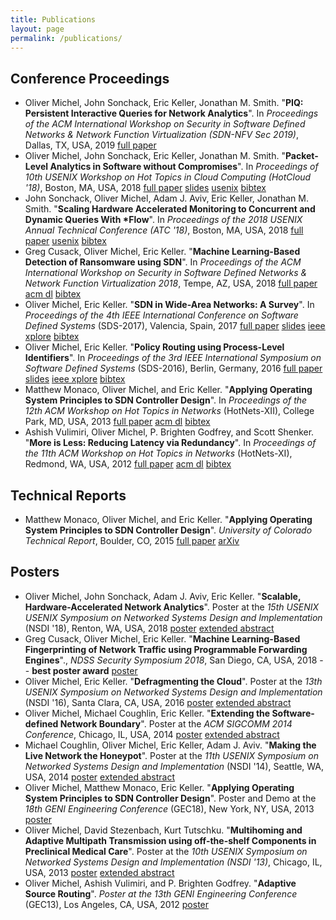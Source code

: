```yaml
---
title: Publications
layout: page
permalink: /publications/
---
```


## Conference Proceedings

* Oliver Michel, John Sonchack, Eric Keller, Jonathan M. Smith. "**PIQ: Persistent Interactive Queries for Network Analytics**". In *Proceedings of the ACM International Workshop on Security in Software Defined Networks & Network Function Virtualization (SDN-NFV Sec 2019)*, Dallas, TX, USA, 2019 [full paper](../doc/piq-sdnnfvsec19.pdf)
* Oliver Michel, John Sonchack, Eric Keller, Jonathan M. Smith. "**Packet-Level Analytics in
  Software without Compromises**". In *Proceedings of 10th USENIX Workshop on Hot Topics in Cloud
  Computing (HotCloud '18)*, Boston, MA, USA, 2018 [full paper](../doc/jetstream-hotcloud18.pdf) [slides](../doc/jetstream-hotcloud18-slides.pdf) [usenix](https://www.usenix.org/conference/hotcloud18/presentation/michel) [bibtex](../doc/jetstream-hotcloud18.bib)
* John Sonchack, Oliver Michel, Adam J. Aviv, Eric Keller, Jonathan M. Smith. "**Scaling Hardware
  Accelerated Monitoring to Concurrent and Dynamic Queries With \*Flow**". In *Proceedings of the 2018 USENIX Annual Technical Conference (ATC '18)*, Boston, MA, USA, 2018 [full paper](../doc/starflow-atc18.pdf) [usenix](https://www.usenix.org/conference/atc18/presentation/sonchack) [bibtex](../doc/starflow-atc18.bib)
* Greg Cusack, Oliver Michel, Eric Keller. "**Machine Learning-Based Detection of Ransomware using
  SDN**". In *Proceedings of the ACM International Workshop on Security in Software Defined
	Networks & Network Function Virtualization 2018*, Tempe, AZ, USA,
	2018 [full paper](../doc/ml-ransomware-sdnnfvsec18.pdf) [acm dl](https://dl.acm.org/citation.cfm?id=3180467) [bibtex](../doc/ml-ransomware-sdnnfvsec18.bib)
* Oliver Michel, Eric Keller. "**SDN in Wide-Area Networks: A Survey**".
	In *Proceedings of the 4th IEEE International Conference on Software Defined Systems* (SDS-2017),
	Valencia, Spain, 2017 [full paper](../doc/sdwan-sds17.pdf)
	[slides](../doc/sdwan-sds17-slides.pdf) [ieee xplore](http://ieeexplore.ieee.org/document/7939138/)
	[bibtex](../doc/sdwan-sds17.bib)
* Oliver Michel, Eric Keller. "**Policy Routing using Process-Level Identifiers**".
	In *Proceedings of the 3rd IEEE International Symposium on Software Defined Systems*
	(SDS-2016), Berlin, Germany, 2016 [full paper](../doc/prpl-sds16.pdf)
	[slides](../doc/prpl-sds16-slides.pdf) [ieee xplore](http://ieeexplore.ieee.org/document/7527807/)
	[bibtex](../doc/prpl-sds16.bib)
* Matthew Monaco, Oliver Michel, and Eric Keller. "**Applying Operating System
	Principles to SDN Controller Design**". In *Proceedings of the 12th ACM
	Workshop on Hot Topics in Networks* (HotNets-XII), College Park, MD, USA,
	2013 [full paper](../doc/yanc-hotnets.pdf) [acm dl](http://dl.acm.org/citation.cfm?id=2535789)
	[bibtex](../doc/yanc-hotnets.bib)
* Ashish Vulimiri, Oliver Michel, P. Brighten Godfrey, and Scott Shenker. "**More
	is Less: Reducing Latency via Redundancy**". In *Proceedings of the 11th ACM
	Workshop on Hot Topics in Networks* (HotNets-XI), Redmond, WA, USA, 2012
	[full paper](../doc/hotnets12.pdf) [acm dl](http://dl.acm.org/citation.cfm?id=2390234)
	[bibtex](../doc/hotnets12.bib)

## Technical Reports

* Matthew Monaco, Oliver Michel, and Eric Keller. "**Applying Operating System Principles to SDN
	Controller Design**". *University of Colorado Technical Report*, Boulder, CO, 2015
	[full paper](../doc/yanc-hotnets.pdf) [arXiv](https://arxiv.org/abs/1510.05063)

## Posters

* Oliver Michel, John Sonchack, Adam J. Aviv, Eric Keller. "**Scalable, Hardware-Accelerated
 	Network Analytics**". Poster at the *15th USENIX USENIX Symposium on Networked Systems Design and
  Implementation* (NSDI '18), Renton, WA, USA, 2018 [poster](../doc/nsdi18-poster.pdf)
  [extended abstract](../doc/nsdi18-abstract.pdf)
* Greg Cusack, Oliver Michel, Eric Keller. "**Machine Learning-Based Fingerprinting of Network
  Traffic using Programmable Forwarding Engines**"., *NDSS Security Symposium 2018*, San Diego, CA,
  USA, 2018 -- **best poster award** [poster](../doc/ndss18-poster.pdf)
* Oliver Michel, Eric Keller. "**Defragmenting the Cloud**". Poster at the *13th
	USENIX Symposium on Networked Systems Design and Implementation* (NSDI '16),
	Santa Clara, CA, USA, 2016 [poster](../doc/nsdi16-poster.pdf)
	[extended abstract](../doc/nsdi16-abstract.pdf)
* Oliver Michel, Michael Coughlin, Eric Keller. "**Extending the
	Software-defined Network Boundary**". Poster at the *ACM SIGCOMM 2014
	Conference*, Chicago, IL, USA, 2014 [poster](../doc/sigcomm14-poster.pdf)
	[extended abstract](../doc/sigcomm14-abstract.pdf)
* Michael Coughlin, Oliver Michel, Eric Keller, Adam J.  Aviv. "**Making the Live Network the
	Honeypot**". Poster at the *11th USENIX Symposium on Networked Systems Design
	and Implementation* (NSDI '14), Seattle, WA, USA, 2014
	[poster](../doc/nsdi2014-poster.pdf)
	[extended abstract](../doc/nsdi2014-proposal.pdf)
* Oliver Michel, Matthew Monaco, Eric Keller. "**Applying Operating System Principles to SDN Controller Design**".
	Poster and Demo at the *18th GENI Engineering Conference* (GEC18), New York,
	NY, USA, 2013 [poster](../doc/yanc-poster.pdf)
* Oliver Michel, David Stezenbach, Kurt Tutschku. "**Multihoming and Adaptive
	Multipath Transmission using off-the-shelf Components in Preclinical Medical
	Care**". Poster at the *10th USENIX Symposium on Networked Systems Design and
	Implementation (NSDI '13)*, Chicago, IL, USA, 2013 [poster](../doc/nsdi13-poster.pdf)
	[extended abstract](../doc/nsdi13-proposal.pdf)
* Oliver Michel, Ashish Vulimiri, and P. Brighten Godfrey. "**Adaptive Source
	Routing**". *Poster at the 13th GENI Engineering Conference* (GEC13), Los
	Angeles, CA, USA, 2012 [poster](../doc/gec13-poster.pdf)
